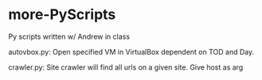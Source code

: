 # more-PyScripts
Py scripts written w/ Andrew in class


autovbox.py:
	Open specified VM in VirtualBox dependent on TOD and Day.


crawler.py:
	Site crawler will find all urls on a given site.
	Give host as arg
